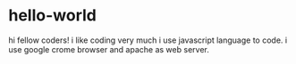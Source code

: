 # hello-world

hi fellow coders!
i like coding very much i use javascript language to code.
i use google crome browser and apache as web server.
